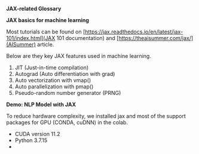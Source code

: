 **JAX-related Glossary**

**JAX basics for machine learning**

Most tutorials can be found on [https://jax.readthedocs.io/en/latest/jax-101/index.html](JAX 101 documentation) and [https://theaisummer.com/jax/](AISummer) article.

Below are they key JAX features used in machine learning. 

1) JIT (Just-in-time compilation)
2) Autograd (Auto differentiation with grad)
3) Auto vectorization with vmap()
4) Auto parallelization with pmap()
5) Pseudo-random number generator (PRNG)

**Demo: NLP Model with JAX**

To reduce hardware complexity, we installed jax and most of the support packages for GPU (CONDA, cuDNN) in the colab.
- CUDA version 11.2
- Python 3.7.15
- 

